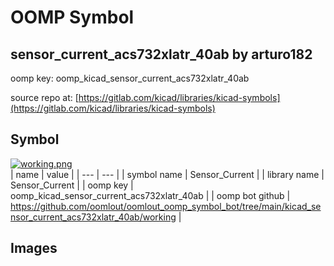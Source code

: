 # OOMP Symbol  
## sensor_current_acs732xlatr_40ab  by arturo182  
  
oomp key: oomp_kicad_sensor_current_acs732xlatr_40ab  
  
source repo at: [https://gitlab.com/kicad/libraries/kicad-symbols](https://gitlab.com/kicad/libraries/kicad-symbols)  
## Symbol  
  
[![working.png](working_600.png)](working.png)  
| name | value | 
| --- | --- | 
| symbol name | Sensor_Current | 
| library name | Sensor_Current | 
| oomp key | oomp_kicad_sensor_current_acs732xlatr_40ab | 
| oomp bot github | https://github.com/oomlout/oomlout_oomp_symbol_bot/tree/main/kicad_sensor_current_acs732xlatr_40ab/working | 
## Images  
